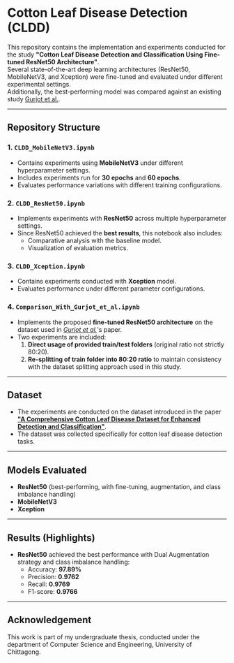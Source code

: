 # Cotton Leaf Disease Detection (CLDD)

This repository contains the implementation and experiments conducted for the study **"Cotton Leaf Disease Detection and Classification Using Fine-tuned ResNet50 Architecture"**.  
Several state-of-the-art deep learning architectures (ResNet50, MobileNetV3, and Xception) were fine-tuned and evaluated under different experimental settings.  
Additionally, the best-performing model was compared against an existing study [Gurjot et al.](http://dx.doi.org/10.1002/fsn3.70658).

---

## Repository Structure

### 1. `CLDD_MobileNetV3.ipynb`
- Contains experiments using **MobileNetV3** under different hyperparameter settings.
- Includes experiments run for **30 epochs** and **60 epochs**.
- Evaluates performance variations with different training configurations.

### 2. `CLDD_ResNet50.ipynb`
- Implements experiments with **ResNet50** across multiple hyperparameter settings.
- Since ResNet50 achieved the **best results**, this notebook also includes:
  - Comparative analysis with the baseline model.
  - Visualization of evaluation metrics.

### 3. `CLDD_Xception.ipynb`
- Contains experiments conducted with **Xception** model.
- Evaluates performance under different parameter configurations.

### 4. `Comparison_With_Gurjot_et_al.ipynb`
- Implements the proposed **fine-tuned ResNet50 architecture** on the dataset used in [*Gurjot et al.*](http://dx.doi.org/10.1002/fsn3.70658)'s paper.
- Two experiments are included:
  1. **Direct usage of provided train/test folders** (original ratio not strictly 80:20).  
  2. **Re-splitting of train folder into 80:20 ratio** to maintain consistency with the dataset splitting approach used in this study.

---

## Dataset
- The experiments are conducted on the dataset introduced in the paper  
  [**"A Comprehensive Cotton Leaf Disease Dataset for Enhanced Detection and Classification"**](https://www.sciencedirect.com/science/article/pii/S235234092400876X).  
- The dataset was collected specifically for cotton leaf disease detection tasks.

---

## Models Evaluated
- **ResNet50** (best-performing, with fine-tuning, augmentation, and class imbalance handling)
- **MobileNetV3**
- **Xception**

---

## Results (Highlights)
- **ResNet50** achieved the best performance with Dual Augmentation strategy and class imbalance handling:
  - Accuracy: **97.89%**
  - Precision: **0.9762**
  - Recall: **0.9769**
  - F1-score: **0.9766**

---

## Acknowledgement
This work is part of my undergraduate thesis, conducted under the department of Computer Science and Engineering, University of Chittagong.


